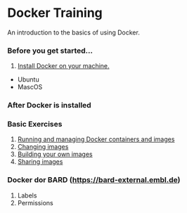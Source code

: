 # Docker Training

An introduction to the basics of using Docker. 

### Before you get started...

1. [Install Docker on your machine.](https://docs.docker.com/engine/installation/)
- Ubuntu
- MascOS

### After Docker is installed

### Basic Exercises

1. [Running and managing Docker containers and images](https://github.com/delner/docker-training/blob/master/exercises/basic/1-running_containers/README.md)
2. [Changing images](https://github.com/delner/docker-training/blob/master/exercises/basic/2-changing_images/README.md)
3. [Building your own images](https://github.com/delner/docker-training/blob/master/exercises/basic/3-building_images/README.md)
4. [Sharing images](https://github.com/delner/docker-training/blob/master/exercises/basic/4-sharing_images/README.md)


### Docker dor BARD (https://bard-external.embl.de)

1. Labels
2. Permissions                      

